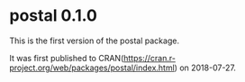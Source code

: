 
# postal 0.1.0

This is the first version of the postal package.

It was first published to CRAN(https://cran.r-project.org/web/packages/postal/index.html) on 	2018-07-27.
